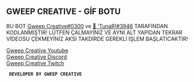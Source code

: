 ## GWEEP CREATIVE - GİF BOTU


BU BOT [Gweep Creative#0300](https://discord.com/users/586822327568695317) ve [🌙 'TunaR!#3946](https://discord.com/users/717411894897672212) TARAFINDAN KODLANMIŞTIR!
LÜTFEN ÇALMAYINIZ VE AYNI ALT YAPIDAN TEKRAR VİDEOSU ÇEKMEYİNİZ AKSİ TAKDİRDE GEREKLİ İŞLEM BAŞLATICAKTIR!


[Gweep Creative Youtube](http://gweepcreative.com/) <br>
[Gweep Creative Discord](http://dc.gweepcreative.com/) <br>
[Gweep Creative Twitch](http://tw.gweepcreative.com/) <br>

**```  DEVELOPER BY GWEEP CREATIVE  ```**